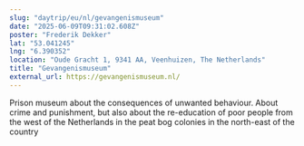 ```yaml
---
slug: "daytrip/eu/nl/gevangenismuseum"
date: "2025-06-09T09:31:02.608Z"
poster: "Frederik Dekker"
lat: "53.041245"
lng: "6.390352"
location: "Oude Gracht 1, 9341 AA, Veenhuizen, The Netherlands"
title: "Gevangenismuseum"
external_url: https://gevangenismuseum.nl/
---
```

Prison museum about the consequences of unwanted behaviour. About crime and punishment, but also about the re-education of poor people from the west of the Netherlands in the peat bog colonies in the north-east of the country 